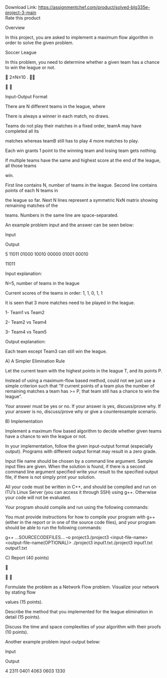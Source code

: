 Download Link: https://assignmentchef.com/product/solved-blg335e-project-3-main
<br>
<span class="kksr-muted">Rate this product</span>

Overview

In this project, you are asked to implement a maximum flow algorithm in order to solve the given problem.

Soccer League

In this problem, you need to determine whether a given team has a chance to win the league or not.

 2≤N≤10 . 

 

Input-Output Format

There are N different teams in the league, where

There is always a winner in each match, no draws.

Teams do not play their matches in a fixed order, teamA may have completed all its

matches whereas teamB still has to play 4 more matches to play.

Each win grants 1 point to the winning team and losing team gets nothing.

If multiple teams have the same and highest score at the end of the league, all those teams

win.

First line contains N, number of teams in the league. Second line contains points of each N teams in

the league so far. Next N lines represent a symmetric NxN matrix showing remaining matches of the

teams. Numbers in the same line are space-separated.

An example problem input and the answer can be seen below:

Input

Output

5 11011 01000 10010 00000 01001 00010

11011

Input explanation:

N=5, number of teams in the league

Current scores of the teams in order: 1, 1, 0, 1, 1

It is seen that 3 more matches need to be played in the league.

1- Team1 vs Team2

2- Team2 vs Team4

3- Team4 vs Team5

Output explanation:

Each team except Team3 can still win the league.

A) A Simpler Elimination Rule

Let the current team with the highest points in the league T, and its points P.

Instead of using a maximum-flow based method, could not we just use a simple criterion such that “If current points of a team plus the number of remaining matches a team has &gt;= P, that team still has a chance to win the league”.

Your answer must be yes or no. If your answer is yes, discuss/prove why. If your answer is no, discuss/prove why or give a counterexample scenario.

B) Implementation

Implement a maximum flow based algorithm to decide whether given teams have a chance to win the league or not.

In your implementation, follow the given input-output format (especially output). Programs with different output format may result in a zero grade.

Input file name should be chosen by a command line argument. Sample input files are given. When the solution is found, if there is a second command line argument specified write your result to the specified output file, if there is not simply print your solution.

All your code must be written in C++, and should be compiled and run on ITU’s Linux Server (you can access it through SSH) using g++. Otherwise your code will not be evaluated.

Your program should compile and run using the following commands:

You must provide instructions for how to compile your program with g++ (either in the report or in one of the source code files), and your program should be able to run the following commands:

g++ …SOURCECODEFILES… –o project3./project3 &lt;input-file-name&gt; &lt;output-file-name(OPTIONAL)&gt; ./project3 input1.txt./project3 input1.txt output1.txt

C) Report (40 points)



 

Formulate the problem as a Network Flow problem. Visualize your network by stating flow

values (15 points).

Describe the method that you implemented for the league elimination in detail (15 points).

Discuss the time and space complexities of your algorithm with their proofs (10 points).

Another example problem input-output below:

Input

Output

4 2311 0401 4063 0603 1330